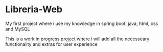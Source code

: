 # Libreria-Web
My first project where i use my knowledge in spring boot, java, html, css and MySQL

This is a work in progress project where i will add all the necesseary functionality and extras for user experience
